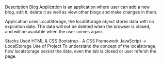 Description
Blog Application is an application where user can add a new blog, edit it, delete it as well as view other blogs and make changes in them.

Application uses LocalStorage, the localStorage object stores data with no expiration date. The data will not be deleted when the browser is closed, and will be available when the user comes again.

Stacks Used
HTML & CSS
Bootstrap - A CSS Framework
JavaScript -> LocalStorage
Use of Project
To understand the concept of the localstorage, how localstorage persist the data, even the tab is closed or user refersh the page.
